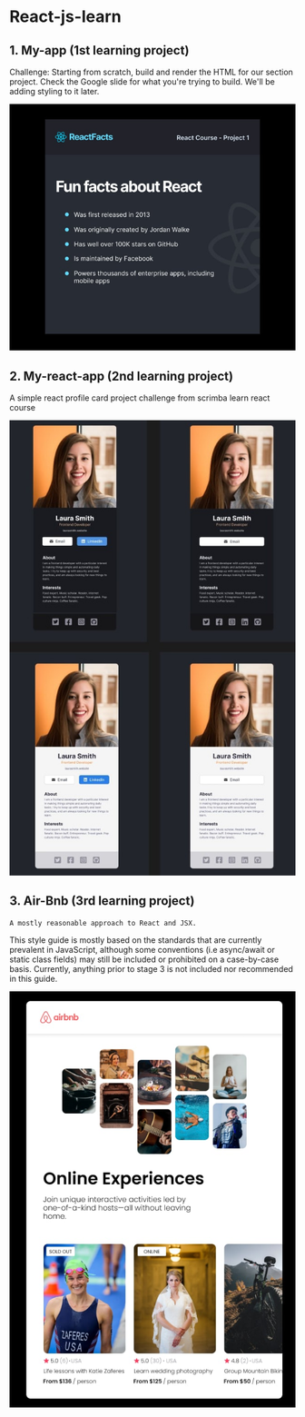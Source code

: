 # React-js-learn

##  1. My-app (1st learning project)
   Challenge: Starting from scratch, build and render the 
HTML for our section project. Check the Google slide for 
what you're trying to build. We'll be adding styling to it later.


![N|Solid](air-bnb/src/Images/React-facts.jpg)

##  2. My-react-app (2nd learning project)
   A simple react profile card project challenge from scrimba learn react course

![N|Solid](air-bnb/src/Images/React-card.jpg)

##      3. Air-Bnb (3rd learning project)

    A mostly reasonable approach to React and JSX.
This style guide is mostly based on the standards that are currently prevalent in JavaScript, although some conventions (i.e async/await or static class fields) may still be included or prohibited on a case-by-case basis. Currently, anything prior to stage 3 is not included nor recommended in this guide.

![N|Solid](air-bnb/src/Images/Air-bnb.jpg)